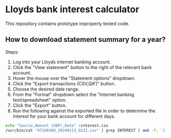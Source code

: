 # Lloyds bank interest calculator

This repository contains prototype improperly tested code.

## How to download statement summary for a year?

Steps:
1. Log into your Lloyds internet banking account.
2. Click the "View statement" button to the right of the relevant bank account.
3. Hover the mouse over the "Statement options" dropdown.
4. Click the "Export transactions (CSV,QIF)" button.
5. Choose the desired date range.
6. From the "Format" dropdown select the "Internet banking text/spreadsheet" option.
7. Click the "Export" button.
8. Run the following against the exported file in order to determine the interest for your bank account for different days.
```bash
echo "Source,Amount (GBP),Date" >interest.csv
/usr/bin/cat "47160360_20240113_0121.csv" | grep INTEREST | awk -F, '{ print "Bank Account XYZ,"$7","$1 }' >>interest.csv
```
